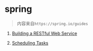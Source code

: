 # spring

>内容来自`https://spring.io/guides`

1. [Building a RESTful Web Service](md/Building_a_RESTful_Web_Service.md)

1. [Scheduling Tasks](md/Scheduling_Tasks.md)





